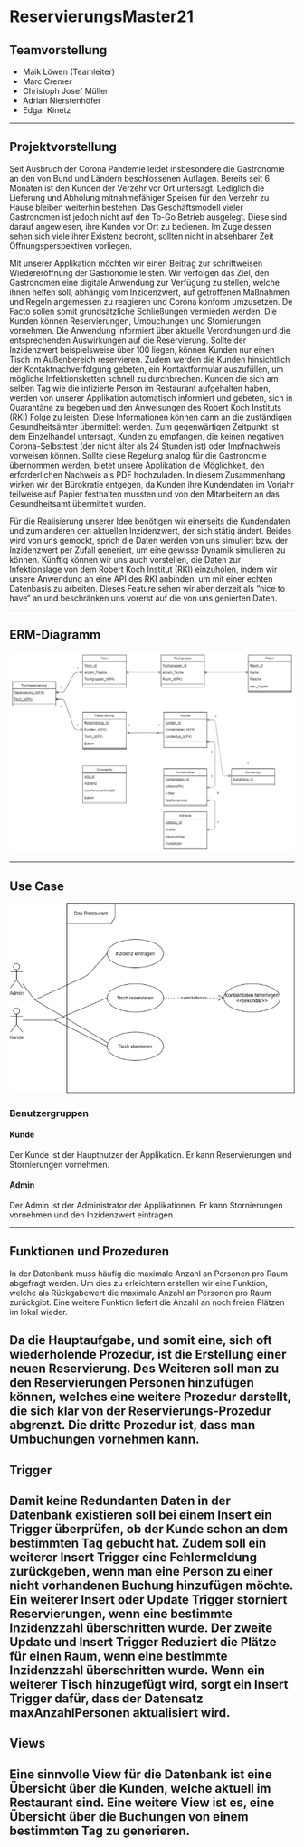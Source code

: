 ﻿# ReservierungsMaster21

## Teamvorstellung

* Maik Löwen (Teamleiter)
* Marc Cremer
* Christoph Josef Müller
* Adrian Nierstenhöfer
* Edgar Kinetz

---

## Projektvorstellung

Seit Ausbruch der Corona Pandemie leidet insbesondere die Gastronomie an den von Bund und Ländern beschlossenen Auflagen. Bereits seit 6 Monaten ist den Kunden der Verzehr vor Ort untersagt. Lediglich die Lieferung und Abholung mitnahmefähiger Speisen für den Verzehr zu Hause bleiben weiterhin bestehen. Das Geschäftsmodell vieler Gastronomen ist jedoch nicht auf den To-Go Betrieb ausgelegt. Diese sind darauf angewiesen, ihre Kunden vor Ort zu bedienen. Im Zuge dessen sehen sich viele ihrer Existenz bedroht, sollten nicht in absehbarer Zeit Öffnungsperspektiven vorliegen.

Mit unserer Applikation möchten wir einen Beitrag zur schrittweisen Wiedereröffnung der Gastronomie leisten. Wir verfolgen das Ziel, den Gastronomen eine digitale Anwendung zur Verfügung zu stellen, welche ihnen helfen soll, abhängig vom Inzidenzwert, auf getroffenen Maßnahmen und Regeln angemessen zu reagieren und Corona konform umzusetzen. De Facto sollen somit grundsätzliche Schließungen vermieden werden. Die Kunden können Reservierungen, Umbuchungen und Stornierungen vornehmen. Die Anwendung informiert über aktuelle Verordnungen und die entsprechenden Auswirkungen auf die Reservierung. Sollte der Inzidenzwert beispielsweise über 100 liegen, können Kunden nur einen Tisch im Außenbereich reservieren. Zudem werden die Kunden hinsichtlich der Kontaktnachverfolgung gebeten, ein Kontaktformular auszufüllen, um mögliche Infektionsketten schnell zu durchbrechen. Kunden die sich am selben Tag wie die infizierte Person im Restaurant aufgehalten haben, werden von unserer Applikation automatisch informiert und gebeten, sich in Quarantäne zu begeben und den Anweisungen des Robert Koch Instituts (RKI) Folge zu leisten. Diese Informationen können dann an die zuständigen Gesundheitsämter übermittelt werden. Zum gegenwärtigen Zeitpunkt ist dem Einzelhandel untersagt, Kunden zu empfangen, die keinen negativen Corona-Selbsttest (der nicht älter als 24 Stunden ist) oder Impfnachweis vorweisen können. Sollte diese Regelung analog für die Gastronomie übernommen werden, bietet unsere Applikation die Möglichkeit, den erforderlichen Nachweis als PDF hochzuladen. In diesem Zusammenhang wirken wir der Bürokratie entgegen, da Kunden ihre Kundendaten im Vorjahr teilweise auf Papier festhalten mussten und von den Mitarbeitern an das Gesundheitsamt übermittelt wurden.

Für die Realisierung unserer Idee benötigen wir einerseits die Kundendaten und zum anderen den aktuellen Inzidenzwert, der sich stätig ändert. Beides wird von uns gemockt, sprich die Daten werden von uns simuliert bzw. der Inzidenzwert per Zufall generiert, um eine gewisse Dynamik simulieren zu können. Künftig können wir uns auch vorstellen, die Daten zur Infektionslage von dem Robert Koch Institut (RKI) einzuholen, indem wir unsere Anwendung an eine API des RKI anbinden, um mit einer echten Datenbasis zu arbeiten. Dieses Feature sehen wir aber derzeit als “nice to have“ an und beschränken uns vorerst auf die von uns genierten Daten.

---

## ERM-Diagramm

![ERM-Diagramm_08052021.png](images/ERM-Diagramm_08052021.png)

---

## Use Case

![Usecase-diagramm](images/UseCaseDiagramm.png)

### Benutzergruppen

#### __Kunde__

Der Kunde ist der Hauptnutzer der Applikation.
Er kann Reservierungen und Stornierungen vornehmen.
#### __Admin__

Der Admin ist der Administrator der Applikationen.
Er kann Stornierungen vornehmen und den Inzidenzwert eintragen.

---

## Funktionen und Prozeduren

In der Datenbank muss häufig die maximale Anzahl an Personen pro Raum abgefragt werden. Um dies zu erleichtern erstellen wir eine Funktion, welche als Rückgabewert die maximale Anzahl an Personen pro Raum zurückgibt. Eine weitere Funktion liefert die Anzahl an noch freien Plätzen im lokal wieder.

Da die Hauptaufgabe, und somit eine, sich oft wiederholende Prozedur, ist die Erstellung einer neuen Reservierung. Des Weiteren soll man zu den Reservierungen Personen hinzufügen können, welches eine weitere Prozedur darstellt, die sich klar von der Reservierungs-Prozedur abgrenzt. Die dritte Prozedur ist, dass man Umbuchungen vornehmen kann.
---

## Trigger

Damit keine Redundanten Daten in der Datenbank existieren soll bei einem Insert ein Trigger überprüfen, ob der Kunde schon an dem bestimmten Tag gebucht hat. Zudem soll ein weiterer Insert Trigger eine Fehlermeldung zurückgeben, wenn man eine Person zu einer nicht vorhandenen Buchung hinzufügen möchte. Ein weiterer Insert oder Update Trigger storniert Reservierungen, wenn eine bestimmte Inzidenzzahl überschritten wurde. Der zweite Update und Insert Trigger Reduziert die Plätze für einen Raum, wenn eine bestimmte Inzidenzzahl überschritten wurde. Wenn ein weiterer Tisch hinzugefügt wird, sorgt ein Insert Trigger dafür, dass der Datensatz maxAnzahlPersonen aktualisiert wird.
---

## Views

Eine sinnvolle View für die Datenbank ist eine Übersicht über die Kunden, welche aktuell im Restaurant sind. Eine weitere View ist es, eine Übersicht über die Buchungen von einem bestimmten Tag zu generieren.
---
